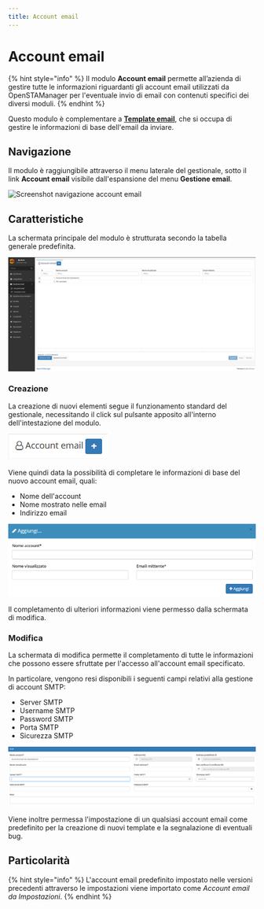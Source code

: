 ```yaml
---
title: Account email
---
```


# Account email

{% hint style="info" %}
Il modulo **Account email** permette all’azienda di gestire tutte le informazioni riguardanti gli account email utilizzati da OpenSTAManager per l'eventuale invio di email con contenuti specifici dei diversi moduli.
{% endhint %}

Questo modulo è complementare a [**Template email**](template.md), che si occupa di gestire le informazioni di base dell'email da inviare.

## Navigazione

Il modulo è raggiungibile attraverso il menu laterale del gestionale, sotto il link **Account email** visibile dall'espansione del menu **Gestione email**.

![Screenshot navigazione account email](https://github.com/devcode-it/openstamanager-docs/tree/5242b6a23c677db2f5451152c8e4c4aded3a99cf/.gitbook/assets/navigazioneaccountemail-1.PNG)

## Caratteristiche

La schermata principale del modulo è strutturata secondo la tabella generale predefinita.

![Screenshot interfaccia Account email](../../.gitbook/assets/scrrenshotaccountemail.PNG)

### Creazione

La creazione di nuovi elementi segue il funzionamento standard del gestionale, necessitando il click sul pulsante apposito all'interno dell'intestazione del modulo.

![Screenshot creazione account email](../../.gitbook/assets/add-account-email.PNG)

Viene quindi data la possibilità di completare le informazioni di base del nuovo account email, quali:

* Nome dell'account
* Nome mostrato nelle email
* Indirizzo email

![Screenshot creazione Account email](../../.gitbook/assets/creazioneaccountemail.PNG)

Il completamento di ulteriori informazioni viene permesso dalla schermata di modifica.

### Modifica

La schermata di modifica permette il completamento di tutte le informazioni che possono essere sfruttate per l'accesso all'account email specificato.

In particolare, vengono resi disponibili i seguenti campi relativi alla gestione di account SMTP:

* Server SMTP
* Username SMTP
* Password SMTP
* Porta SMTP
* Sicurezza SMTP

![Screenshot modifica Account email](../../.gitbook/assets/modificaaccountemail.PNG)

Viene inoltre permessa l'impostazione di un qualsiasi account email come predefinito per la creazione di nuovi template e la segnalazione di eventuali bug.

## Particolarità

{% hint style="info" %}
L'account email predefinito impostato nelle versioni precedenti attraverso le impostazioni viene importato come _Account email da Impostazioni_.
{% endhint %}

